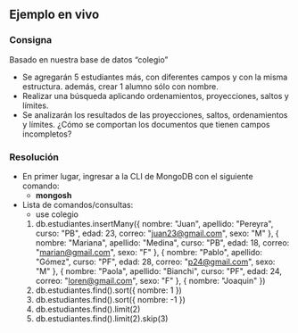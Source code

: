 ## Ejemplo en vivo

### Consigna
Basado en nuestra base de datos “colegio”
- Se agregarán 5 estudiantes más, con diferentes campos y con la misma
  estructura. además, crear 1 alumno sólo con nombre.
- Realizar una búsqueda aplicando ordenamientos, proyecciones, saltos y
  límites.
- Se analizarán los resultados de las proyecciones, saltos, ordenamientos y
  límites. ¿Cómo se comportan los documentos que tienen campos incompletos?

### Resolución
- En primer lugar, ingresar a la CLI de MongoDB con el siguiente comando:
  - **mongosh**
- Lista de comandos/consultas:
  - use colegio
  1. db.estudiantes.insertMany({ nombre: "Juan", apellido: "Pereyra", curso: "PB", edad: 23, correo: "juan23@gmail.com", sexo: "M" }, { nombre: "Mariana", apellido: "Medina", curso: "PB", edad: 18, correo: "marian@gmail.com", sexo: "F" }, { nombre: "Pablo", apellido: "Gómez", curso: "PF", edad: 28, correo: "p24@gmail.com", sexo: "M" }, { nombre: "Paola", apellido: "Bianchi", curso: "PF", edad: 24, correo: "loren@gmail.com", sexo: "F" }, { nombre: "Joaquin" })
  2. db.estudiantes.find().sort({ nombre: 1 })
  3. db.estudiantes.find().sort({ nombre: -1 })
  4. db.estudiantes.find().limit(2)
  5. db.estudiantes.find().limit(2).skip(3)